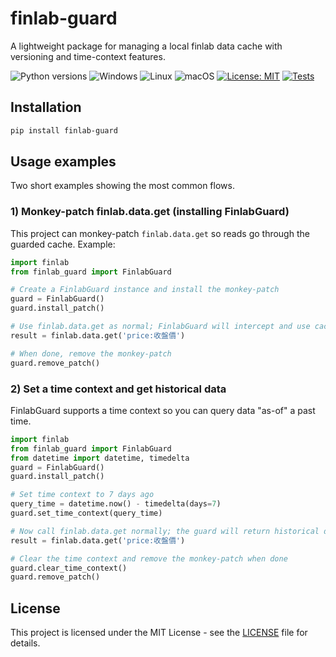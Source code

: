 # finlab-guard

A lightweight package for managing a local finlab data cache with versioning and time-context features.

![Python versions](https://img.shields.io/badge/python-3.9%20%7C%203.10%20%7C%203.11%20%7C%203.12-blue)
![Windows](https://img.shields.io/badge/OS-Windows-0078D6?logo=windows&logoColor=white)
![Linux](https://img.shields.io/badge/OS-Linux-FCC624?logo=linux&logoColor=black)
![macOS](https://img.shields.io/badge/OS-macOS-000000?logo=apple&logoColor=white)
[![License: MIT](https://img.shields.io/badge/License-MIT-yellow.svg)](LICENSE)
[![Tests](https://github.com/iapcal/finlab-guard/actions/workflows/ci.yml/badge.svg)](https://github.com/iapcal/finlab-guard/actions)

## Installation

```bash
pip install finlab-guard
```

## Usage examples

Two short examples showing the most common flows.

### 1) Monkey-patch finlab.data.get (installing FinlabGuard)

This project can monkey-patch `finlab.data.get` so reads go through the guarded cache. Example:

```python
import finlab
from finlab_guard import FinlabGuard

# Create a FinlabGuard instance and install the monkey-patch
guard = FinlabGuard()
guard.install_patch()

# Use finlab.data.get as normal; FinlabGuard will intercept and use cache
result = finlab.data.get('price:收盤價')

# When done, remove the monkey-patch
guard.remove_patch()
```

### 2) Set a time context and get historical data

FinlabGuard supports a time context so you can query data "as-of" a past time.

```python
import finlab
from finlab_guard import FinlabGuard
from datetime import datetime, timedelta
guard = FinlabGuard()
guard.install_patch()

# Set time context to 7 days ago
query_time = datetime.now() - timedelta(days=7)
guard.set_time_context(query_time)

# Now call finlab.data.get normally; the guard will return historical data
result = finlab.data.get('price:收盤價')

# Clear the time context and remove the monkey-patch when done
guard.clear_time_context()
guard.remove_patch()
```

## License

This project is licensed under the MIT License - see the [LICENSE](LICENSE) file for details.
